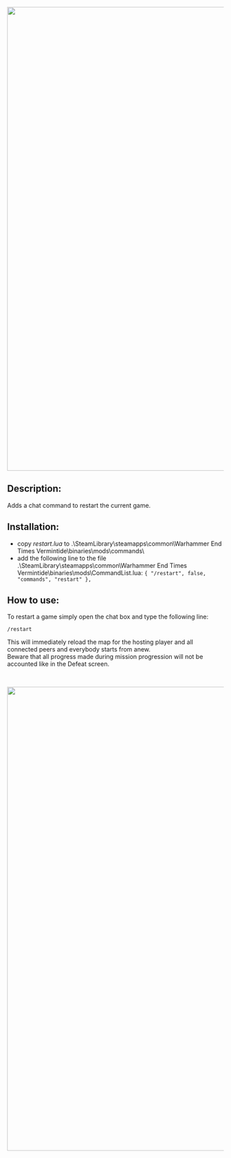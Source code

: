 <p align="center">
  <img src="../../assets/banner-top.png" width="1080">
</p>

## Description:
Adds a chat command to restart the current game.

## Installation:
- copy *restart.lua* to .\SteamLibrary\steamapps\common\Warhammer End Times Vermintide\binaries\mods\commands\
- add the following line to the file .\SteamLibrary\steamapps\common\Warhammer End Times Vermintide\binaries\mods\CommandList.lua: 
`{ "/restart", false, "commands", "restart" },`

## How to use:  
To restart a game simply open the chat box and type the following line:
```
/restart
```  
This will immediately reload the map for the hosting player and all connected peers and everybody starts from anew.  
Beware that all progress made during mission progression will not be accounted like in the Defeat screen.

<br/>

<p align="center">
  <img src="../../assets/banner-buttom.png" width="1080">
</p>
